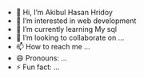 - 👋 Hi, I’m Akibul Hasan Hridoy
- 👀 I’m interested in web development 
- 🌱 I’m currently learning  My sql
- 💞️ I’m looking to collaborate on ...
- 📫 How to reach me ...
- 😄 Pronouns: ...
- ⚡ Fun fact: ...

<!---
Akibul-colud/Akibul-colud is a ✨ special ✨ repository because its `README.md` (this file) appears on your GitHub profile.
You can click the Preview link to take a look at your changes.
--->
